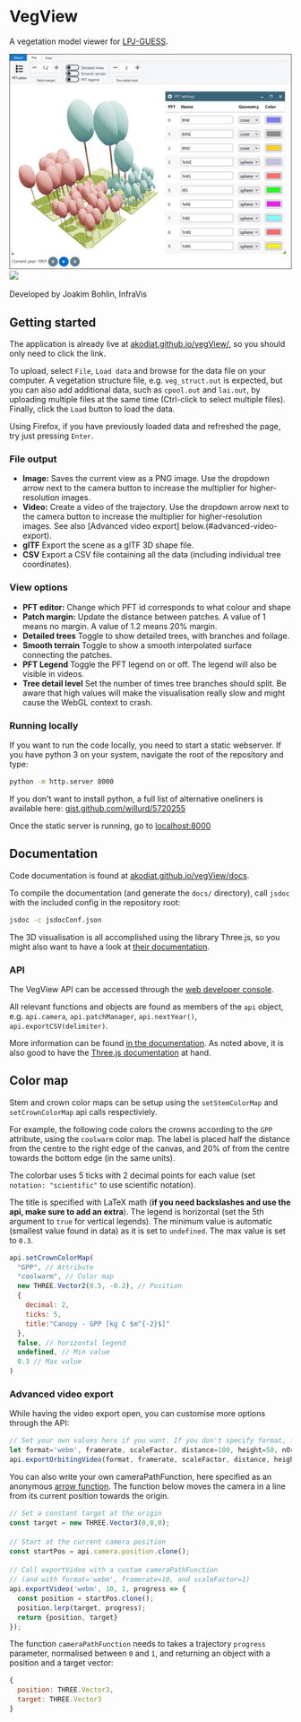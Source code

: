 # VegView

A vegetation model viewer for [LPJ-GUESS](https://web.nateko.lu.se/lpj-guess).

![](./assets/cover.png)
![](../assets/cover.png)

Developed by Joakim Bohlin, InfraVis

## Getting started
The application is already live at [akodiat.github.io/vegView/](https://akodiat.github.io/vegView/), so you should only need to click the link.

To upload, select `File`, `Load data` and browse for the data file on your computer. A vegetation structure file, e.g. `veg_struct.out` is expected, but you can also add additional data, such as `cpool.out` and `lai.out`, by uploading multiple files at the same time (Ctrl-click to select multiple files). Finally, click the `Load` button to load the data.

Using Firefox, if you have previously loaded data and refreshed the page, try just pressing `Enter`.

### File output
 * **Image:** Saves the current view as a PNG image. Use the dropdown arrow next to the camera button to increase the multiplier for higher-resolution images.
 * **Video:** Create a video of the trajectory. Use the dropdown arrow next to the camera button to increase the multiplier for higher-resolution images. See also [Advanced video export] below.(#advanced-video-export).
 * **glTF** Export the scene as a glTF 3D shape file.
 * **CSV** Export a CSV file containing all the data (including individual tree coordinates).

### View options
 * **PFT editor:** Change which PFT id corresponds to what colour and shape
 * **Patch margin:** Update the distance between patches. A value of 1 means no margin. A value of 1.2 means 20% margin.
 * **Detailed trees** Toggle to show detailed trees, with branches and foilage.
 * **Smooth terrain** Toggle to show a smooth interpolated surface connecting the patches.
 * **PFT Legend** Toggle the PFT legend on or off. The legend will also be visible in videos.
 * **Tree detail level** Set the number of times tree branches should split. Be aware that high values will make the visualisation really slow and might cause the WebGL context to crash.

### Running locally
If you want to run the code locally, you need to start a static webserver.
If you have python 3 on your system, navigate the root of the repository and type:
```sh
python -m http.server 8000
```

If you don't want to install python, a full list of alternative oneliners is available here:
[gist.github.com/willurd/5720255](https://gist.github.com/willurd/5720255)

Once the static server is running, go to [localhost:8000](http://localhost:8000)

## Documentation

Code documentation is found at [akodiat.github.io/vegView/docs](https://akodiat.github.io/vegView/docs).

To compile the documentation (and generate the `docs/` directory), call `jsdoc` with the included config in the repository root:
```sh
jsdoc -c jsdocConf.json
```
The 3D visualisation is all accomplished using the library Three.js, so you might also want to have a look at [their documentation](https://threejs.org/docs/#manual/en/introduction/Creating-a-scene).

### API
The VegView API can be accessed through the [web developer console](https://webmasters.stackexchange.com/questions/8525/how-do-i-open-the-javascript-console-in-different-browsers#77337).

All relevant functions and objects are found as members of the `api` object, e.g. `api.camera`, `api.patchManager`, `api.nextYear()`, `api.exportCSV(delimiter)`.

More information can be found [in the documentation](https://akodiat.github.io/vegView/docs/Api.html).
As noted above, it is also good to have the [Three.js documentation](https://threejs.org/docs/#manual/en/introduction/Creating-a-scene) at hand.

## Color map

Stem and crown color maps can be setup using the `setStemColorMap` and `setCrownColorMap` api calls respectiviely.

For example, the following code colors the crowns according to the `GPP` attribute, using the `coolwarm` color map. The label is placed half the distance from the centre to the right edge of the canvas, and 20% of from the centre towards the bottom edge (in the same units).

The colorbar uses 5 ticks with 2 decimal points for each value (set `notation: "scientific"` to use scientific notation).

The title is specified with LaTeX math (**if you need backslashes and use the api, make sure to add an extra**). The legend is horizontal (set the 5th argument to `true` for vertical legends). The minimum value is automatic (smallest value found in data) as it is set to `undefined`. The max value is set to `0.3`.

```js
api.setCrownColorMap(
  "GPP", // Attribute
  "coolwarm", // Color map
  new THREE.Vector2(0.5, -0.2), // Position
  {
    decimal: 2,
    ticks: 5,
    title:"Canopy - GPP [kg C $m^{-2}$]"
  },
  false, // horizontal legend
  undefined, // Min value
  0.3 // Max value
)
```


### Advanced video export
While having the video export open, you can customise more options through the API:

```js
// Set your own values here if you want. If you don't specify format, framerate, or scaleFactor, the UI values will be used.
let format='webm', framerate, scaleFactor, distance=100, height=50, nOrbits=4
api.exportOrbitingVideo(format, framerate, scaleFactor, distance, height, nOrbits)
```

You can also write your own cameraPathFunction, here specified as an anonymous [arrow function](https://developer.mozilla.org/en-US/docs/Web/JavaScript/Reference/Functions/Arrow_functions). The function below moves the camera in a line from its current position towards the origin.
```js
// Set a constant target at the origin
const target = new THREE.Vector3(0,0,0);

// Start at the current camera position
const startPos = api.camera.position.clone();

// Call exportVideo with a custom cameraPathFunction
// (and with format='webm', framerate=10, and scaleFactor=1)
api.exportVideo('webm', 10, 1, progress => {
  const position = startPos.clone();
  position.lerp(target, progress);
  return {position, target}
});
```
The function `cameraPathFunction` needs to takes a trajectory `progress` parameter, normalised between `0` and `1`, and returning an object with a position and a target vector:
```js
{
  position: THREE.Vector3,
  target: THREE.Vector3
}
```
